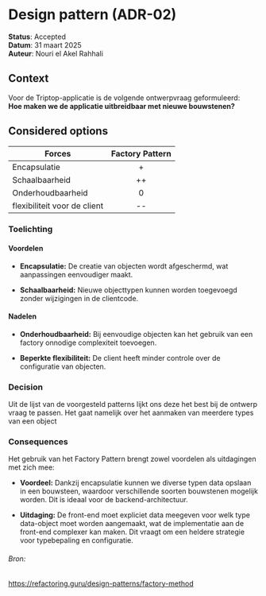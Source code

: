 # Design pattern (ADR-02)

**Status**: Accepted  
**Datum**: 31 maart 2025  
**Auteur**: Nouri el Akel Rahhali

## Context

Voor de Triptop-applicatie is de volgende ontwerpvraag geformuleerd:  
**Hoe maken we de applicatie uitbreidbaar met nieuwe bouwstenen?**

## Considered options

| **Forces**                   | Factory Pattern |
| ---------------------------- | :-------------: |
| Encapsulatie                 |        +        |
| Schaalbaarheid               |       ++        |
| Onderhoudbaarheid            |        0        |
| flexibiliteit voor de client |       --        |
### Toelichting

#### Voordelen

- **Encapsulatie:** De creatie van objecten wordt afgeschermd, wat aanpassingen eenvoudiger maakt.

- **Schaalbaarheid:** Nieuwe objecttypen kunnen worden toegevoegd zonder wijzigingen in de clientcode.

#### Nadelen

- **Onderhoudbaarheid:** Bij eenvoudige objecten kan het gebruik van een factory onnodige complexiteit toevoegen.

- **Beperkte flexibiliteit:** De client heeft minder controle over de configuratie van objecten.

### Decision
Uit de lijst van de voorgesteld patterns lijkt ons deze het best bij de ontwerp vraag te passen. Het gaat namelijk over het aanmaken van meerdere types van een object
### Consequences
Het gebruik van het Factory Pattern brengt zowel voordelen als uitdagingen met zich mee:

- **Voordeel:** Dankzij encapsulatie kunnen we diverse typen data opslaan in een bouwsteen, waardoor verschillende soorten bouwstenen mogelijk worden. Dit is ideaal voor de backend-architectuur.

- **Uitdaging:** De front-end moet expliciet data meegeven voor welk type data-object moet worden aangemaakt, wat de implementatie aan de front-end complexer kan maken. Dit vraagt om een heldere strategie voor typebepaling en configuratie.

###### Bron:
https://refactoring.guru/design-patterns/factory-method
  
